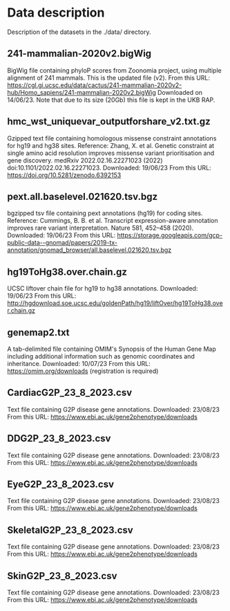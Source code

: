 # Data description
Description of the datasets in the ./data/ directory.
   
## 241-mammalian-2020v2.bigWig
BigWig file containing phyloP scores from Zoonomia project, using multiple alignment of 241 mammals.
This is the updated file (v2).
From this URL: https://cgl.gi.ucsc.edu/data/cactus/241-mammalian-2020v2-hub/Homo_sapiens/241-mammalian-2020v2.bigWig
Downloaded on 14/06/23.
Note that due to its size (20Gb) this file is kept in the UKB RAP.

## hmc_wst_uniquevar_outputforshare_v2.txt.gz
Gzipped text file containing homologous missense constraint annotations for hg19 and hg38 sites.
Reference: Zhang, X. et al. Genetic constraint at single amino acid resolution improves missense variant prioritisation and gene discovery. medRxiv 2022.02.16.22271023 (2022) doi:10.1101/2022.02.16.22271023.
Downloaded: 19/06/23
From this URL: https://doi.org/10.5281/zenodo.6392153

## pext.all.baselevel.021620.tsv.bgz
bgzipped tsv file containing pext annotations (hg19) for coding sites.
Reference: Cummings, B. B. et al. Transcript expression-aware annotation improves rare variant interpretation. Nature 581, 452–458 (2020).
Downloaded: 19/06/23
From this URL: https://storage.googleapis.com/gcp-public-data--gnomad/papers/2019-tx-annotation/gnomad_browser/all.baselevel.021620.tsv.bgz

## hg19ToHg38.over.chain.gz
UCSC liftover chain file for hg19 to hg38 annotations.
Downloaded: 19/06/23
From this URL: http://hgdownload.soe.ucsc.edu/goldenPath/hg19/liftOver/hg19ToHg38.over.chain.gz

## genemap2.txt
A tab-delimited file containing OMIM's Synopsis of the Human Gene Map including additional information such as genomic coordinates and inheritance.
Downloaded: 10/07/23
From this URL: https://omim.org/downloads (registration is required)

## CardiacG2P_23_8_2023.csv
Text file containing G2P disease gene annotations.
Downloaded: 23/08/23
From this URL: https://www.ebi.ac.uk/gene2phenotype/downloads

## DDG2P_23_8_2023.csv
Text file containing G2P disease gene annotations.
Downloaded: 23/08/23
From this URL: https://www.ebi.ac.uk/gene2phenotype/downloads

## EyeG2P_23_8_2023.csv
Text file containing G2P disease gene annotations.
Downloaded: 23/08/23
From this URL: https://www.ebi.ac.uk/gene2phenotype/downloads

## SkeletalG2P_23_8_2023.csv
Text file containing G2P disease gene annotations.
Downloaded: 23/08/23
From this URL: https://www.ebi.ac.uk/gene2phenotype/downloads

## SkinG2P_23_8_2023.csv
Text file containing G2P disease gene annotations.
Downloaded: 23/08/23
From this URL: https://www.ebi.ac.uk/gene2phenotype/downloads
